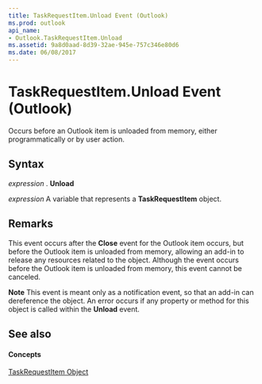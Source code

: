 ```yaml
---
title: TaskRequestItem.Unload Event (Outlook)
ms.prod: outlook
api_name:
- Outlook.TaskRequestItem.Unload
ms.assetid: 9a8d0aad-8d39-32ae-945e-757c346e80d6
ms.date: 06/08/2017
---
```



# TaskRequestItem.Unload Event (Outlook)

Occurs before an Outlook item is unloaded from memory, either programmatically or by user action. 


## Syntax

 _expression_ . **Unload**

 _expression_ A variable that represents a **TaskRequestItem** object.


## Remarks

This event occurs after the  **Close** event for the Outlook item occurs, but before the Outlook item is unloaded from memory, allowing an add-in to release any resources related to the object. Although the event occurs before the Outlook item is unloaded from memory, this event cannot be canceled.


 **Note**  This event is meant only as a notification event, so that an add-in can dereference the object. An error occurs if any property or method for this object is called within the  **Unload** event.


## See also


#### Concepts


[TaskRequestItem Object](Outlook.TaskRequestItem.md)

